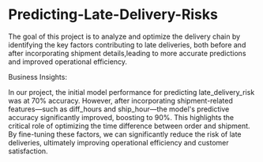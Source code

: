 # Predicting-Late-Delivery-Risks
The goal of this project is to analyze and optimize the delivery chain
by identifying the key factors contributing to late deliveries, both
before and after incorporating shipment details,leading to more
accurate predictions and improved operational efficiency.

Business Insights:

In our project, the initial model performance for predicting
late_delivery_risk was at 70% accuracy. However, after incorporating
shipment-related features—such as diff_hours and ship_hour—the
model's predictive accuracy significantly improved, boosting to 90%.
This highlights the critical role of optimizing the time difference between
order and shipment. By fine-tuning these factors, we can significantly
reduce the risk of late deliveries, ultimately improving operational
efficiency and customer satisfaction.
